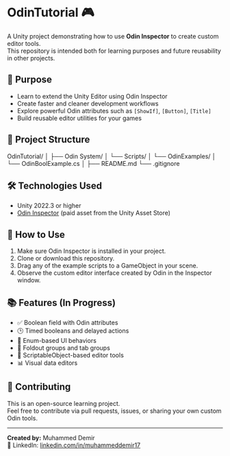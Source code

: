 # OdinTutorial 🎮

A Unity project demonstrating how to use **Odin Inspector** to create custom editor tools.  
This repository is intended both for learning purposes and future reusability in other projects.

## 🎯 Purpose

- Learn to extend the Unity Editor using Odin Inspector  
- Create faster and cleaner development workflows  
- Explore powerful Odin attributes such as `[ShowIf]`, `[Button]`, `[Title]`  
- Build reusable editor utilities for your games  

## 📁 Project Structure
OdinTutorial/
│
├── Odin System/
│ └── Scripts/
│ └── OdinExamples/
│ └── OdinBoolExample.cs
│
├── README.md
└── .gitignore


## 🛠 Technologies Used

- Unity 2022.3 or higher  
- [Odin Inspector](https://odininspector.com/) (paid asset from the Unity Asset Store)

## 🚀 How to Use

1. Make sure Odin Inspector is installed in your project.  
2. Clone or download this repository.  
3. Drag any of the example scripts to a GameObject in your scene.  
4. Observe the custom editor interface created by Odin in the Inspector window.

## 📚 Features (In Progress)

- ✅ Boolean field with Odin attributes  
- 🕒 Timed booleans and delayed actions  
- 🧩 Enum-based UI behaviors  
- 📂 Foldout groups and tab groups  
- 🧠 ScriptableObject-based editor tools  
- 📊 Visual data editors

## 🤝 Contributing

This is an open-source learning project.  
Feel free to contribute via pull requests, issues, or sharing your own custom Odin tools.

---

**Created by:** Muhammed Demir  
🔗 LinkedIn: [linkedin.com/in/muhammeddemir17](https://www.linkedin.com/in/muhammeddemir17)